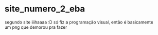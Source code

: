 # site_numero_2_eba
segundo site iiihaaaa :D só fiz a programação visual, então é basicamente um png que demorou pra fazer
